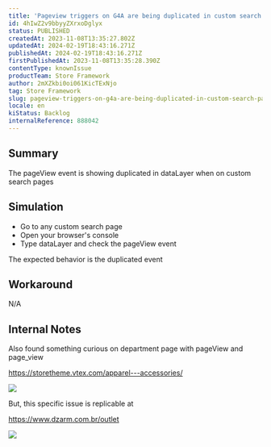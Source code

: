 ```yaml
---
title: 'Pageview triggers on G4A are being duplicated in custom search pages'
id: 4hIwZ2v9bbyyZXrxoDglyx
status: PUBLISHED
createdAt: 2023-11-08T13:35:27.802Z
updatedAt: 2024-02-19T18:43:16.271Z
publishedAt: 2024-02-19T18:43:16.271Z
firstPublishedAt: 2023-11-08T13:35:28.390Z
contentType: knownIssue
productTeam: Store Framework
author: 2mXZkbi0oi061KicTExNjo
tag: Store Framework
slug: pageview-triggers-on-g4a-are-being-duplicated-in-custom-search-pages
locale: en
kiStatus: Backlog
internalReference: 888042
---
```


## Summary


The pageView event is showing duplicated in dataLayer when on custom search pages


##

## Simulation



- Go to any custom search page
- Open your browser's console
- Type dataLayer and check the pageView event

The expected behavior is the duplicated event


##

## Workaround


N/A


## **Internal Notes**

Also found something curious on department page with pageView and page_view

https://storetheme.vtex.com/apparel---accessories/

 ![](https://vtexhelp.zendesk.com/attachments/token/dXFuDY5Q9XhZ7hgIvA8m8ugJ3/?name=image.png)

But, this specific issue is replicable at

https://www.dzarm.com.br/outlet

 ![](https://vtexhelp.zendesk.com/attachments/token/EVakZYSBKtcrCQoNXBe92uAzQ/?name=image.png)

